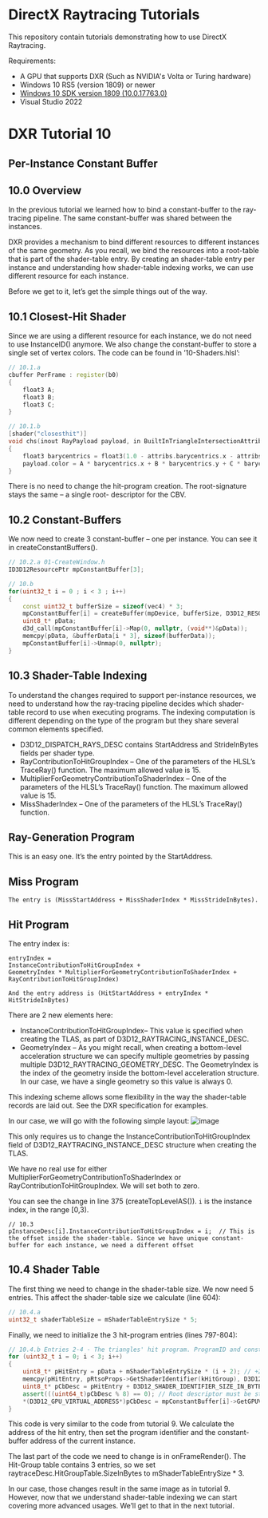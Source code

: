DirectX Raytracing Tutorials
============
This repository contain tutorials demonstrating how to use DirectX Raytracing.

Requirements:
- A GPU that supports DXR (Such as NVIDIA's Volta or Turing hardware)
- Windows 10 RS5 (version 1809) or newer
- [Windows 10 SDK version 1809 (10.0.17763.0)](https://developer.microsoft.com/en-us/windows/downloads/sdk-archive)
- Visual Studio 2022

# DXR Tutorial 10

## Per-Instance Constant Buffer

## 10.0 Overview
In the previous tutorial we learned how to bind a constant-buffer to the ray-tracing pipeline. The same
constant-buffer was shared between the instances.

DXR provides a mechanism to bind different resources to different instances of the same geometry. As
you recall, we bind the resources into a root-table that is part of the shader-table entry. By creating an
shader-table entry per instance and understanding how shader-table indexing works, we can use
different resource for each instance.

Before we get to it, let’s get the simple things out of the way.

## 10.1 Closest-Hit Shader
Since we are using a different resource for each instance, we do not need to use InstanceID()
anymore. We also change the constant-buffer to store a single set of vertex colors.
The code can be found in ’10-Shaders.hlsl’:

```c++
// 10.1.a
cbuffer PerFrame : register(b0)
{
    float3 A;
    float3 B;
    float3 C;
}

```
```c++
// 10.1.b
[shader("closesthit")]
void chs(inout RayPayload payload, in BuiltInTriangleIntersectionAttributes attribs)
{
    float3 barycentrics = float3(1.0 - attribs.barycentrics.x - attribs.barycentrics.y, attribs.barycentrics.x, attribs.barycentrics.y);
    payload.color = A * barycentrics.x + B * barycentrics.y + C * barycentrics.z;
}
```

There is no need to change the hit-program creation. The root-signature stays the same – a single root-
descriptor for the CBV.

## 10.2 Constant-Buffers
We now need to create 3 constant-buffer – one per instance. You can see it in createConstantBuffers().
```c++
// 10.2.a 01-CreateWindow.h
ID3D12ResourcePtr mpConstantBuffer[3];
```

```c++
// 10.b
for(uint32_t i = 0 ; i < 3 ; i++)
{
    const uint32_t bufferSize = sizeof(vec4) * 3;
    mpConstantBuffer[i] = createBuffer(mpDevice, bufferSize, D3D12_RESOURCE_FLAG_NONE, D3D12_RESOURCE_STATE_GENERIC_READ, kUploadHeapProps);
    uint8_t* pData;
    d3d_call(mpConstantBuffer[i]->Map(0, nullptr, (void**)&pData));
    memcpy(pData, &bufferData[i * 3], sizeof(bufferData));
    mpConstantBuffer[i]->Unmap(0, nullptr);
}
```

## 10.3 Shader-Table Indexing
To understand the changes required to support per-instance resources, we need to understand how the
ray-tracing pipeline decides which shader-table record to use when executing programs. The indexing
computation is different depending on the type of the program but they share several common
elements specified.
* D3D12_DISPATCH_RAYS_DESC contains StartAddress and StrideInBytes fields per shader
type.
* RayContributionToHitGroupIndex – One of the parameters of the HLSL’s TraceRay()
function. The maximum allowed value is 15.
* MultiplierForGeometryContributionToShaderIndex – One of the parameters of the HLSL’s
TraceRay() function. The maximum allowed value is 15.
* MissShaderIndex – One of the parameters of the HLSL’s TraceRay() function.
## Ray-Generation Program
This is an easy one. It’s the entry pointed by the StartAddress.
## Miss Program
```
The entry is (MissStartAddress + MissShaderIndex * MissStrideInBytes).
```
## Hit Program
The entry index is:
```
entryIndex =
InstanceContributionToHitGroupIndex +
GeometryIndex * MultiplierForGeometryContributionToShaderIndex +
RayContributionToHitGroupIndex)
```
```
And the entry address is (HitStartAddress + entryIndex * HitStrideInBytes)
```

There are 2 new elements here:
* InstanceContributionToHitGroupIndex– This value is specified when creating the TLAS, as part of
D3D12_RAYTRACING_INSTANCE_DESC.
* GeometryIndex – As you might recall, when creating a bottom-level acceleration structure we can
specify multiple geometries by passing multiple D3D12_RAYTRACING_GEOMETRY_DESC. The GeometryIndex
is the index of the geometry inside the bottom-level acceleration structure. In our case, we have a single
geometry so this value is always 0.

This indexing scheme allows some flexibility in the way the shader-table records are laid out. See the
DXR specification for examples.

In our case, we will go with the following simple layout:
![image](https://user-images.githubusercontent.com/17934438/221327215-bedd5898-a4a2-4b0c-a07b-9cb14af3ac98.png)

This only requires us to change the InstanceContributionToHitGroupIndex field of
D3D12_RAYTRACING_INSTANCE_DESC structure when creating the TLAS.

We have no real use for either MultiplierForGeometryContributionToShaderIndex or
RayContributionToHitGroupIndex. We will set both to zero.

You can see the change in line 375 (createTopLevelAS()). `i` is the instance index, in the range [0,3).

```
// 10.3
pInstanceDesc[i].InstanceContributionToHitGroupIndex = i;  // This is the offset inside the shader-table. Since we have unique constant-buffer for each instance, we need a different offset
```

## 10.4 Shader Table
The first thing we need to change in the shader-table size. We now need 5 entries. This affect the
shader-table size we calculate (line 604):
```c++
// 10.4.a
uint32_t shaderTableSize = mShaderTableEntrySize * 5;
```

Finally, we need to initialize the 3 hit-program entries (lines 797-804):
```c++
// 10.4.b Entries 2-4 - The triangles' hit program. ProgramID and constant-buffer data
for (uint32_t i = 0; i < 3; i++)
{
    uint8_t* pHitEntry = pData + mShaderTableEntrySize * (i + 2); // +2 skips the ray-gen and miss entries
    memcpy(pHitEntry, pRtsoProps->GetShaderIdentifier(kHitGroup), D3D12_SHADER_IDENTIFIER_SIZE_IN_BYTES);
    uint8_t* pCbDesc = pHitEntry + D3D12_SHADER_IDENTIFIER_SIZE_IN_BYTES;            // The location of the root-descriptor
    assert(((uint64_t)pCbDesc % 8) == 0); // Root descriptor must be stored at an 8-byte aligned address
    *(D3D12_GPU_VIRTUAL_ADDRESS*)pCbDesc = mpConstantBuffer[i]->GetGPUVirtualAddress();
}
```

This code is very similar to the code from tutorial 9. We calculate the address of the hit entry, then set
the program identifier and the constant-buffer address of the current instance.

The last part of the code we need to change is in onFrameRender(). The Hit-Group table contains 3
entries, so we set raytraceDesc.HitGroupTable.SizeInBytes to mShaderTableEntrySize * 3.

In our case, those changes result in the same image as in tutorial 9. However, now that we understand
shader-table indexing we can start covering more advanced usages. We’ll get to that in the next tutorial.



